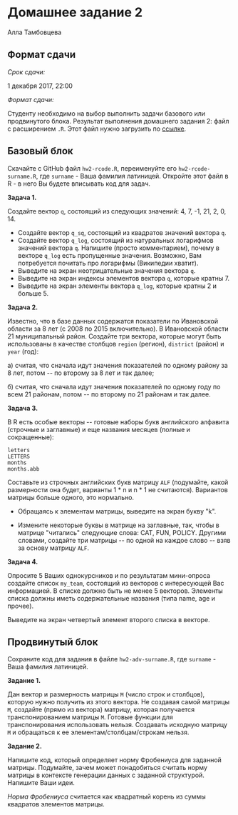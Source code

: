 Домашнее задание 2
================
Алла Тамбовцева

Формат сдачи
------------

*Срок сдачи:*

1 декабря 2017, 22:00

*Формат сдачи:*

Студенту необходимо на выбор выполнить задачи базового или продвинутого блока. Результат выполнения домашнего задания 2: файл с расширением `.R`. Этот файл нужно загрузить по [ссылке](https://www.dropbox.com/request/UHJ0QJjDmPxnXl5kjNRF).

Базовый блок
------------

Скачайте с GitHub файл `hw2-rcode.R`, переименуйте его `hw2-rcode-surname.R`, где `surname` - Ваша фамилия латиницей. Откройте этот файл в R - в него Вы будете вписывать код для задач.

**Задача 1.**

Создайте вектор `q`, состоящий из следующих значений: 4, 7, -1, 21, 2, 0, 14.

* Создайте вектор `q_sq`, состоящий из квадратов значений вектора `q`.
* Создайте вектор `q_log`, состоящий из натуральных логарифмов значений вектора `q`. Напишите (просто комментарием), почему в векторе `q_log` есть пропущенные значения. Возможно, Вам потребуется почитать про логарифмы (Википедии хватит).
* Выведите на экран неотрицательные значения вектора `q`.
* Выведите на экран индексы элементов вектора `q`, которые кратны 7. 
* Выведите на экран элементы вектора `q_log`, которые кратны 2 и больше 5.

**Задача 2.**

Известно, что в базе данных содержатся показатели по Ивановской области за 8 лет (с 2008 по 2015 включительно). В Ивановской области 21 муниципальный район. Создайте три вектора, которые могут быть использованы в качестве столбцов `region` (регион),  `district` (район) и `year` (год):

а) считая, что сначала идут значения показателей по одному району за 8 лет, потом -- по второму за 8 лет и так далее;

б) считая, что сначала идут значения показателей по одному году по всем 21 районам, потом -- по второму по 21 районам и так далее.

**Задача 3.**

В R есть особые векторы -- готовые наборы букв английского алфавита (строчные и заглавные) и еще названия месяцев (полные и сокращенные):

```{r}
letters
LETTERS
months
months.abb
```

Составьте из строчных английских букв матрицу `ALF` (подумайте, какой размерности она будет, варианты 1 * n и n * 1 не считаются). Вариантов матрицы больше одного, это нормально.

* Обращаясь к элементам матрицы, выведите на экран букву "k".

* Измените некоторые буквы в матрице на заглавные, так, чтобы в матрице "читались" следующие слова: CAT, FUN, POLICY. Другими словами, создайте три матрицы -- по одной на каждое слово -- взяв за основу матрицу `ALF`.

**Задача 4.**

Опросите 5 Ваших однокурсников и по результатам мини-опроса создайте список `my_team`, состоящий из векторов с интересующей Вас информацией. В списке должно быть не менее 5 векторов. Элементы списка должны иметь содержательные названия (типа name, age и прочее).

Выведите на экран четвертый элемент второго списка в векторе.


Продвинутый блок
----------------

Сохраните код для задания в файле `hw2-adv-surname.R`, где `surname` - Ваша фамилия латиницей.

**Задание 1.**

Дан вектор и размерность матрицы `M` (число строк и столбцов), которую нужно получить из этого вектора. Не создавая самой матрицы `M`, создайте (прямо из вектора) матрицу, которая получается транспонированием матрицы `M`. Готовые функции для транспонирования использовать нельзя. Создавать исходную матрицу `M` и обращаться к ее элементам/столбцам/строкам нельзя.

**Задание 2.**

Напишите код, который определяет норму Фробениуса для заданной матрицы. Подумайте, зачем может понадобиться считать норму матрицы в контексте генерации данных с заданной структурой. Напишите Ваши идеи.

*Норма Фробениуса* считается как квадратный корень из суммы квадратов элементов матрицы.